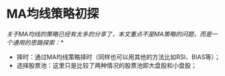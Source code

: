 # MA均线策略初探

*关于MA均线的策略已经有太多的分享了，本文重点不是MA策略的问题，而是一个通用的思路探索：**
* 择时：通过MA均线策略择时（同样也可以用其他的方法比如RSI、BIAS等）；
* 选择股票池：这里只是比较了两种情况的股票池即大盘股和小盘股；